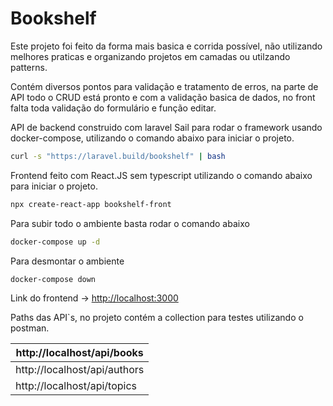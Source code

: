 # Bookshelf

Este projeto foi feito da forma mais basica e corrida possível, não utilizando melhores praticas e organizando projetos em camadas ou utilzando patterns.

Contém diversos pontos para validação e tratamento de erros, na parte de API todo o CRUD está pronto e com a validação basica de dados, no front falta  toda validação do formulário e função editar.



API de backend construido com laravel Sail para rodar o framework usando docker-compose, utilizando o comando abaixo para iniciar o projeto.

```bash
curl -s "https://laravel.build/bookshelf" | bash
```

Frontend feito com React.JS sem typescript utilizando o comando abaixo para iniciar o projeto.

```bash
npx create-react-app bookshelf-front
```

Para subir todo o ambiente basta rodar o comando abaixo

```bash
docker-compose up -d
```

Para desmontar o ambiente

```bash
docker-compose down
```

Link do frontend →  [http://localhost:3000](http://localhost:3000)

Paths das API`s, no projeto contém a collection para testes utilizando o postman.

| http://localhost/api/books   |
| ---------------------------- |
| http://localhost/api/authors |
| http://localhost/api/topics  |
